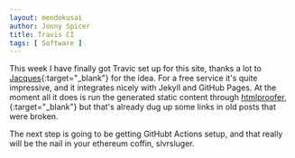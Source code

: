 ```yaml
---
layout: mendokusai
author: Jonny Spicer
title: Travis CI
tags: [ Software ]
---
```

This week I have finally got Travic set up for this site, thanks a lot to [Jacques](https://jacquesdonnelly.github.io/posts/travis-ci/){:target="_blank"} for the idea. For a free service
it's quite impressive, and it integrates nicely with Jekyll and GitHub Pages. At the moment
all it does is run the generated static content through [htmlproofer,](https://github.com/gjtorikian/html-proofer){:target="_blank"} but that's already dug up some links in old posts
that were broken.

The next step is going to be getting GitHubt Actions setup, and that really will be the nail
in your ethereum coffin, slvrsluger.
